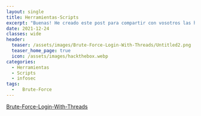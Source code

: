 ```yaml
---
layout: single
title: Herramientas-Scripts
excerpt: "Buenas! He creado este post para compartir con vosotros las herramientas que me vaya creando, aquí encontrareis muchos tipos de herramientas útiles para Pentesting."
date: 2021-12-24
classes: wide
header:
  teaser: /assets/images/Brute-Force-Login-With-Threads/Untitled2.png
  teaser_home_page: true
  icon: /assets/images/hackthebox.webp
categories:
  - Herramientas
  - Scripts
  - infosec
tags:
  -   Brute-Force
---
```


[Brute-Force-Login-With-Threads](/_posts/Brute-Force-Login-With-Threads.md)